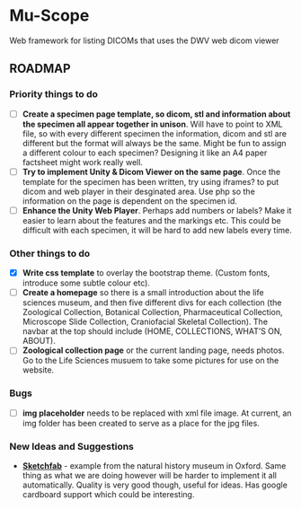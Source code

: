 # Mu-Scope
Web framework for listing DICOMs that uses the DWV web dicom viewer

## ROADMAP 

### Priority things to do

- [ ] **Create a specimen page template, so dicom, stl and information about the specimen all appear together in unison**. Will have to point to XML file, so with every different specimen the information, dicom and stl are different but the format will always be the same. Might be fun to assign a different colour to each specimen? Designing it like an A4 paper factsheet might work really well.
- [ ] **Try to implement Unity & Dicom Viewer on the same page**. Once the template for the specimen has been written, try using iframes? to put dicom and web player in their desginated area. Use php so the information on the page is dependent on the specimen id.
- [ ] **Enhance the Unity Web Player**. Perhaps add numbers or labels? Make it easier to learn about the features and the markings etc. This could be difficult with each specimen, it will be hard to add new labels every time. 

### Other things to do

- [x] **Write css template** to overlay the bootstrap theme. (Custom fonts, introduce some subtle colour etc).
- [ ] **Create a homepage** so there is a small introduction about the life sciences museum, and then five different divs for each collection (the Zoological Collection, Botanical Collection, Pharmaceutical Collection, Microscope Slide Collection, Craniofacial Skeletal Collection). The navbar at the top should include (HOME, COLLECTIONS, WHAT’S ON, ABOUT).
- [ ] **Zoological collection page** or the current landing page, needs photos. Go to the Life Sciences musuem to take some pictures for use on the website.

### Bugs

- [ ] **img placeholder** needs to be replaced with xml file image. At current, an img folder has been created to serve as a place for the jpg files. 

### New Ideas and Suggestions

- **[Sketchfab](https://sketchfab.com/models/209bffe6866042379a704ce46bb6e632)** - example from the natural history museum in Oxford. Same thing as what we are doing however will be harder to implement it all automatically. Quality is very good though, useful for ideas. Has google cardboard support which could be interesting.
